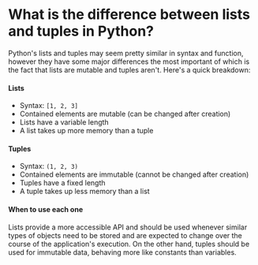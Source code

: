 # What is the difference between lists and tuples in Python?

Python's lists and tuples may seem pretty similar in syntax and function, however they have some major differences the most important of which is the fact that lists are mutable and tuples aren't. Here's a quick breakdown:

#### Lists

* Syntax: `[1, 2, 3]`
* Contained elements are mutable (can be changed after creation)
* Lists have a variable length
* A list takes up more memory than a tuple

#### Tuples

* Syntax: `(1, 2, 3)`
* Contained elements are immutable (cannot be changed after creation)
* Tuples have a fixed length
* A tuple takes up less memory than a list

#### When to use each one

Lists provide a more accessible API and should be used whenever similar types of objects need to be stored and are expected to change over the course of the application's execution. On the other hand, tuples should be used for immutable data, behaving more like constants than variables.
